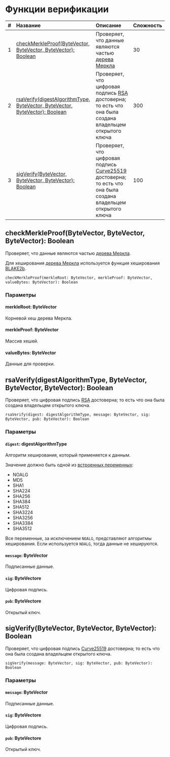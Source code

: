# Функции верификации

| # | Название | Описание | Сложность |
| :--- | :--- | :--- | :--- |
| 1 | [checkMerkleProof(ByteVector, ByteVector, ByteVector): Boolean](#check-merkle-proof) | Проверяет, что данные являются частью [дерева Меркла](https://ru.wikipedia.org/wiki/Дерево_хешей) | 30 |
| 2 | [rsaVerify(digestAlgorithmType, ByteVector, ByteVector, ByteVector): Boolean](#rsa-verify) | Проверяет, что цифровая подпись [RSA](https://ru.wikipedia.org/wiki/RSA) достоверна; то есть что она была создана владельцем открытого ключа | 300 |
| 3 | [sigVerify(ByteVector, ByteVector, ByteVector): Boolean](#sig-verify) | Проверяет, что цифровая подпись [Curve25519](https://en.wikipedia.org/wiki/Curve25519) достоверна; то есть что она была создана владельцем открытого ключа | 100 |

## checkMerkleProof(ByteVector, ByteVector, ByteVector): Boolean<a id="check-merkle-proof"></a>

Проверяет, что данные являются частью [дерева Меркла](https://ru.wikipedia.org/wiki/Дерево_хешей).

Для хеширования [дерева Меркла](https://ru.wikipedia.org/wiki/Дерево_хешей) используется функция хеширования [BLAKE2b](https://en.wikipedia.org/wiki/BLAKE_%28hash_function%29).

``` ride
checkMerkleProof(merkleRoot: ByteVector, merkleProof: ByteVector, valueBytes: ByteVector): Boolean
```

### Параметры

#### merkleRoot: ByteVector

Корневой хеш дерева Меркла.

#### merkleProof: ByteVector

Массив хешей.

#### valueBytes: ByteVector

Данные для проверки.

## rsaVerify(digestAlgorithmType, ByteVector, ByteVector, ByteVector): Boolean<a id="rsa-verify"></a>

Проверяет, что цифровая подпись [RSA](https://ru.wikipedia.org/wiki/RSA) достоверна; то есть что она была создана владельцем открытого ключа.

``` ride
rsaVerify(digest: digestAlgorithmType, message: ByteVector, sig: ByteVector, pub: ByteVector): Boolean
```

### Параметры

#### `digest`: digestAlgorithmType

Алгоритм хеширования, который применяется к данным.

Значение должно быть одной из [встроенных переменных](ru/ride/variables/built-in-variables.md):

* NOALG
* MD5
* SHA1
* SHA224
* SHA256
* SHA384
* SHA512
* SHA3224
* SHA3256
* SHA3384
* SHA3512

Все переменные, за исключением `NOALG`, представляют алгоритмы хеширования. Если используется `NOALG`, тогда данные не хешируются.

#### `message`: ByteVector

Подписанные данные.

#### `sig`: ByteVectore

Цифровая подпись.

#### `pub`: ByteVectore

Открытый ключ.

## sigVerify(ByteVector, ByteVector, ByteVector): Boolean<a id="sig-verify"></a>

Проверяет, что цифровая подпись [Curve25519](https://en.wikipedia.org/wiki/Curve25519) достоверна; то есть что она была создана владельцем открытого ключа.

``` ride
sigVerify(message: ByteVector, sig: ByteVector, pub: ByteVector): Boolean
```

### Параметры

#### `message`: ByteVector

Подписанные данные.

#### `sig`: ByteVectore

Цифровая подпись.

#### `pub`: ByteVectore

Открытый ключ.
